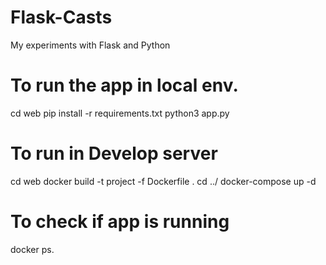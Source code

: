 # Flask-Casts
My experiments with Flask and Python

# To run the app in local env.
cd web 
pip install -r requirements.txt
python3 app.py
 
# To run in Develop server


cd web
docker build -t project -f Dockerfile .
cd ../
docker-compose up -d

# To check if app is running
docker ps.
